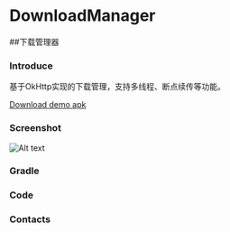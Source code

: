 # DownloadManager
##下载管理器

### Introduce 
基于OkHttp实现的下载管理，支持多线程、断点续传等功能。

[Download demo apk](href "title")

### Screenshot

![Alt text](https://github.com/yuanwenbing/DownloadManager/blob/master/captures/2016-10-19%2011_43_33.gif "Optional title")

### Gradle


### Code


### Contacts



